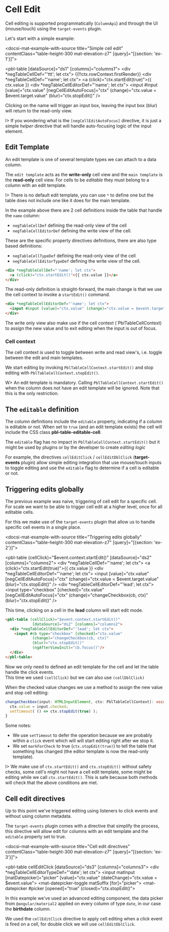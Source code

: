 # Cell Edit

Cell editing is supported programmatically (`ColumnApi`) and through the UI (mouse/touch) using the `target-events` plugin.

Let's start with a simple example:

<docsi-mat-example-with-source title="Simple cell edit" contentClass="table-height-300 mat-elevation-z7" [query]="[{section: 'ex-1'}]">
  <!--@pebula-example:ex-1-->
  <pbl-table [dataSource]="ds1" [columns]="columns1">
    <div *negTableCellDef="'ttt'; let ctx">
      {{!!ctx.rowContext.firstRender}}
    </div>
    <div *negTableCellDef="'name'; let ctx">
      <a (click)="ctx.startEdit(true)">{{ ctx.value }}</a>
    </div>
    <div *negTableCellEditorDef="'name'; let ctx">
      <input #input [value]="ctx.value" [negCellEditAutoFocus]="ctx" (change)="ctx.value = $event.target.value" (blur)="ctx.stopEdit()" />
    </div>
  </pbl-table>
  <!--@pebula-example:ex-1-->
</docsi-mat-example-with-source>

Clicking on the name will trigger an input box, leaving the input box (blur) will return to the read-only view.

I> If you wondering what is the `[negCellEditAutoFocus]` directive, it is just a simple *helper* directive that will handle auto-focusing logic of
the input element.

## Edit Template

<p>An edit template is one of <a [routerLink]="['../..', 'concepts', 'column-templates']">several template types</a> we can attach to a data column.</p>

The `edit template` acts as the **write-only** cell view and the `main template` is the **read-only** cell view. For cells to be *editable* they
must belong to a column with an edit template.

I> There is no default edit template, you can use `*` to define one but the table does not include one like it does for the main template.

In the example above there are 2 cell definitions inside the table that handle the `name` column:

- `negTableCellDef` defining the read-only view of the cell
- `negTableCellEditorDef` defining the write view of the cell.

These are the specific property directives definitions, there are also type based definitions:

- `negTableCellTypeDef` defining the read-only view of the cell
- `negTableCellEditorTypeDef` defining the write view of the cell.

```html
<div *negTableCellDef="'name'; let ctx">
  <a (click)="ctx.startEdit()">{{ ctx.value }}</a>
</div>
```

The read-only definition is straight-forward, the main change is that we use the cell context to invoke a `startEdit()` command.

```html
<div *negTableCellEditorDef="'name'; let ctx">
  <input #input [value]="ctx.value" (change)="ctx.value = $event.target.value" (blur)="ctx.stopEdit()" (ngAfterViewInit)="input.focus()"/>
</div>
```

The write only view also make use if the cell context (`PblTableCellContext) to assign the new value and to exit editing when the input is out of focus.

### Cell context

The cell context is used to toggle between write and read view's, i.e. toggle between the edit and main templates.

We start editing by invoking `PblTableCellContext.startEdit()` and stop editing with `PblTableCellContext.stopEdit()`.

W> An edit template is mandatory. Calling `PblTableCellContext.startEdit()` when the column does not have an edit template will be ignored.
Note that this is the only restriction.

## The `editable` definition

The column definitions include the `editable` property, indicating if a column is editable or not.
When set to `true` (and an edit template exists) the cell will include the CSS class **pbl-table-editable-cell**.

The `editable` flag has no impact in `PblTableCellContext.startEdit()` but it might be used by plugins or by the developer to
create *editing logic*

For example, the directives `cellEditClick` / `cellEditDblClick` (**target-events** plugin) allow simple editing integration that
use mouse/touch inputs to toggle editing and use the `editable` flag to determine if a cell is editable or not.

## Triggering edits globally

The previous example was naive, triggering of cell edit for a specific cell. For scale we want to be able to trigger cell edit
at a higher level, once for all editable cells.

For this we make use of the `target-events` plugin that allow us to handle specific cell events in a single place.

<docsi-mat-example-with-source title="Triggering edits globally" contentClass="table-height-300 mat-elevation-z7" [query]="[{section: 'ex-2'}]">
  <!--@pebula-example:ex-2-->
  <pbl-table (cellClick)="$event.context.startEdit()"
             [dataSource]="ds2" [columns]="columns2">
    <div *negTableCellDef="'name'; let ctx">
      <a (click)="ctx.startEdit(true)">{{ ctx.value }}</a>
    </div>
    <div *negTableCellEditorDef="'name'; let ctx">
      <input [value]="ctx.value" [negCellEditAutoFocus]="ctx" (change)="ctx.value = $event.target.value" (blur)="ctx.stopEdit()" />
    </div>
    <div *negTableCellEditorDef="'lead'; let ctx">
      <input type="checkbox" [checked]="ctx.value"
             [negCellEditAutoFocus]="ctx"
             (change)="changeCheckbox(cb, ctx)"
             (blur)="ctx.stopEdit()" />
    </div>
  </pbl-table>
  <!--@pebula-example:ex-2-->
</docsi-mat-example-with-source>

This time, clicking on a cell in the **lead** column will start edit mode.

```html
<pbl-table (cellClick)="$event.context.startEdit()"
            [dataSource]="ds2" [columns]="columns2">
  <div *negTableCellEditorDef="'lead'; let ctx">
    <input #cb type="checkbox" [checked]="ctx.value"
            (change)="changeCheckbox(cb, ctx)"
            (blur)="ctx.stopEdit()"
            (ngAfterViewInit)="cb.focus()"/>
  </div>
</pbl-table>
```

Now we only need to defined an edit template for the cell and let the table handle the click events.  
This time we used `(cellClick)` but we can also use `(cellDblClick)`

When the checked value changes we use a method to assign the new value and stop cell editing:

```typescript
changeCheckbox(input: HTMLInputElement, ctx: PblTableCellContext): void {
  ctx.value = input.checked;
  setTimeout( () => ctx.stopEdit(true) );
}
```

Some notes:

- We use `setTimeout` to defer the operation because we are probably within a `click` event which will will start editing right after we stop it.
- We set `markForCheck` to true (`ctx.stopEdit(true)`) to tell the table that something has changed (the editor template is now the read-only template).

I> We make use of `ctx.startEdit()` and `ctx.stopEdit()` without safety checks, some cell's might not have a cell edit template, some might be editing
while we call `ctx.startEdit()`. This is safe because both methods will check that the above conditions are met.

## Cell edit directives

Up to this point we've triggered editing using listeners to click events and without using column metadata.

The `target-events` plugin comes with a directive that simplify the process, this directive will allow edit for columns with an edit template and
the `editable` property set to true.

<docsi-mat-example-with-source title="Cell edit directives" contentClass="table-height-300 mat-elevation-z7" [query]="[{section: 'ex-3'}]">
  <!--@pebula-example:ex-3-->
  <pbl-table cellEditClick
             [dataSource]="ds3" [columns]="columns3">
    <div *negTableCellEditorTypeDef="'date'; let ctx">
      <mat-form-field>
        <input matInput [matDatepicker]="picker" [value]="ctx.value"
               (dateChange)="ctx.value = $event.value">
        <mat-datepicker-toggle matSuffix [for]="picker"></mat-datepicker-toggle>
        <mat-datepicker #picker [opened]="true" (closed)="ctx.stopEdit()"></mat-datepicker>
      </mat-form-field>
    </div>
  </pbl-table>
  <!--@pebula-example:ex-3-->
</docsi-mat-example-with-source>

In this example we've used an advanced editing component, the data picker from `@angular/material2` applied on every column
of type `date`, in our case the **birthdate** column.

We used the `cellEditClick` directive to apply cell editing when a click event is fired on a cell, for double click we will use `cellEditDblClick`.
